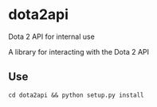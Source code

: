 dota2api
========

Dota 2 API for internal use

A library for interacting with the Dota 2 API

Use
---
    cd dota2api && python setup.py install
